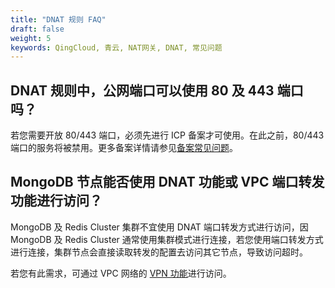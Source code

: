 ```yaml
---
title: "DNAT 规则 FAQ"
draft: false
weight: 5
keywords: QingCloud, 青云, NAT网关, DNAT, 常见问题
---
```


## DNAT 规则中，公网端口可以使用 80 及 443 端口吗？

若您需要开放 80/443 端口，必须先进行 ICP 备案才可使用。在此之前，80/443 端口的服务将被禁用。更多备案详情请参见[备案常见问题](https://beian.qingcloud.com/icp)。

## MongoDB 节点能否使用 DNAT 功能或 VPC 端口转发功能进行访问？

MongoDB 及 Redis Cluster 集群不宜使用 DNAT 端口转发方式进行访问，因 MongoDB 及 Redis Cluster 通常使用集群模式进行连接，若您使用端口转发方式进行连接，集群节点会直接读取转发的配置去访问其它节点，导致访问超时。

若您有此需求，可通过 VPC 网络的 [VPN 功能](/network/vpc/manual/vpn/)进行访问。

